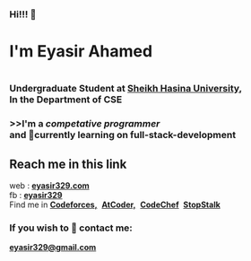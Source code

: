 ### Hi!!! 👋
<h1>I'm Eyasir Ahamed<h1>
<h3>Undergraduate Student at <a href="https://www.shu.edu.bd/">Sheikh Hasina University</a>,<br> In the Department of CSE<h3>
>>I'm a <i>competative programmer</i><br>and
🌱currently learning on full-stack-development
<br>
<h2>Reach me in this link</h2>
web : <a href="https://www.eyasir329.com/"><b>eyasir329.com</b></a><br>
fb : <a href="https://www.facebook.com/eyasir329"><b>eyasir329</b></a><br>
Find me in
<a href="https://codeforces.com/profile/eyasir329"><b>Codeforces,</b></a>&nbsp;
<a href="https://atcoder.jp/users/eyasir329"><b>AtCoder,</b></a>&nbsp;
<a href="https://www.codechef.com/users/eyasir329"><b>CodeChef</b></a>&nbsp;
<a href="https://www.stopstalk.com/user/profile/eyasir_shu_cse_002"><b>StopStalk</b></a>&nbsp;
<h3>If you wish to 💬 contact me:</h3>
<a href="eyasir329@gmail.com"><b>eyasir329@gmail.com</b></a>
